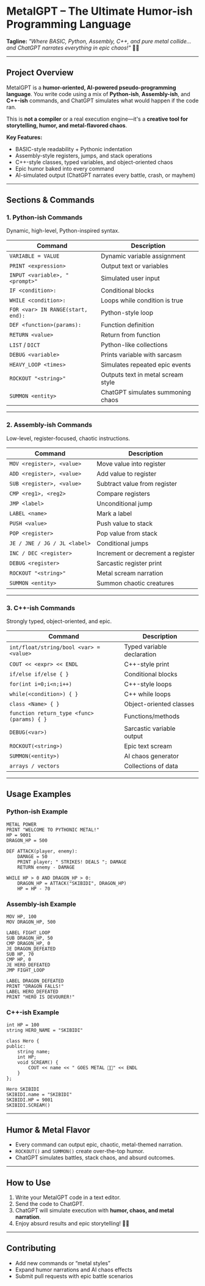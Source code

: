 # **MetalGPT – The Ultimate Humor-ish Programming Language**

**Tagline:**
*"Where BASIC, Python, Assembly, C++, and pure metal collide… and ChatGPT narrates everything in epic chaos!"* 🤘🔥

---

## **Project Overview**

MetalGPT is a **humor-oriented, AI-powered pseudo-programming language**. You write code using a mix of **Python-ish**, **Assembly-ish**, and **C++-ish** commands, and ChatGPT simulates what would happen if the code ran.

This is **not a compiler** or a real execution engine—it's a **creative tool for storytelling, humor, and metal-flavored chaos**.

**Key Features:**

* BASIC-style readability + Pythonic indentation
* Assembly-style registers, jumps, and stack operations
* C++-style classes, typed variables, and object-oriented chaos
* Epic humor baked into every command
* AI-simulated output (ChatGPT narrates every battle, crash, or mayhem)

---

## **Sections & Commands**

### **1. Python-ish Commands**

Dynamic, high-level, Python-inspired syntax.

| Command                           | Description                        |
| --------------------------------- | ---------------------------------- |
| `VARIABLE = VALUE`                | Dynamic variable assignment        |
| `PRINT <expression>`              | Output text or variables           |
| `INPUT <variable>, "<prompt>"`    | Simulated user input               |
| `IF <condition>:`                 | Conditional blocks                 |
| `WHILE <condition>:`              | Loops while condition is true      |
| `FOR <var> IN RANGE(start, end):` | Python-style loop                  |
| `DEF <function>(params):`         | Function definition                |
| `RETURN <value>`                  | Return from function               |
| `LIST` / `DICT`                   | Python-like collections            |
| `DEBUG <variable>`                | Prints variable with sarcasm       |
| `HEAVY_LOOP <times>`              | Simulates repeated epic events     |
| `ROCKOUT "<string>"`              | Outputs text in metal scream style |
| `SUMMON <entity>`                 | ChatGPT simulates summoning chaos  |

---

### **2. Assembly-ish Commands**

Low-level, register-focused, chaotic instructions.

| Command                      | Description                       |
| ---------------------------- | --------------------------------- |
| `MOV <register>, <value>`    | Move value into register          |
| `ADD <register>, <value>`    | Add value to register             |
| `SUB <register>, <value>`    | Subtract value from register      |
| `CMP <reg1>, <reg2>`         | Compare registers                 |
| `JMP <label>`                | Unconditional jump                |
| `LABEL <name>`               | Mark a label                      |
| `PUSH <value>`               | Push value to stack               |
| `POP <register>`             | Pop value from stack              |
| `JE / JNE / JG / JL <label>` | Conditional jumps                 |
| `INC / DEC <register>`       | Increment or decrement a register |
| `DEBUG <register>`           | Sarcastic register print          |
| `ROCKOUT "<string>"`         | Metal scream narration            |
| `SUMMON <entity>`            | Summon chaotic creatures          |

---

### **3. C++-ish Commands**

Strongly typed, object-oriented, and epic.

| Command                                   | Description                |
| ----------------------------------------- | -------------------------- |
| `int/float/string/bool <var> = <value>`   | Typed variable declaration |
| `COUT << <expr> << ENDL`                  | C++-style print            |
| `if/else if/else { }`                     | Conditional blocks         |
| `for(int i=0;i<n;i++)`                    | C++-style loops            |
| `while(<condition>) { }`                  | C++ while loops            |
| `class <Name> { }`                        | Object-oriented classes    |
| `function return_type <func>(params) { }` | Functions/methods          |
| `DEBUG(<var>)`                            | Sarcastic variable output  |
| `ROCKOUT(<string>)`                       | Epic text scream           |
| `SUMMON(<entity>)`                        | AI chaos generator         |
| `arrays / vectors`                        | Collections of data        |

---

## **Usage Examples**

### Python-ish Example

```metal
METAL POWER
PRINT "WELCOME TO PYTHONIC METAL!"
HP = 9001
DRAGON_HP = 500

DEF ATTACK(player, enemy):
    DAMAGE = 50
    PRINT player; " STRIKES! DEALS "; DAMAGE
    RETURN enemy - DAMAGE

WHILE HP > 0 AND DRAGON_HP > 0:
    DRAGON_HP = ATTACK("SKIBIDI", DRAGON_HP)
    HP = HP - 70
```

### Assembly-ish Example

```metal
MOV HP, 100
MOV DRAGON_HP, 500

LABEL FIGHT_LOOP
SUB DRAGON_HP, 50
CMP DRAGON_HP, 0
JE DRAGON_DEFEATED
SUB HP, 70
CMP HP, 0
JE HERO_DEFEATED
JMP FIGHT_LOOP

LABEL DRAGON_DEFEATED
PRINT "DRAGON FALLS!"
LABEL HERO_DEFEATED
PRINT "HERO IS DEVOURER!"
```

### C++-ish Example

```metal
int HP = 100
string HERO_NAME = "SKIBIDI"

class Hero {
public:
    string name;
    int HP;
    void SCREAM() {
        COUT << name << " GOES METAL 🤘🔥" << ENDL
    }
};

Hero SKIBIDI
SKIBIDI.name = "SKIBIDI"
SKIBIDI.HP = 9001
SKIBIDI.SCREAM()
```

---

## **Humor & Metal Flavor**

* Every command can output epic, chaotic, metal-themed narration.
* `ROCKOUT()` and `SUMMON()` create over-the-top humor.
* ChatGPT simulates battles, stack chaos, and absurd outcomes.

---

## **How to Use**

1. Write your MetalGPT code in a text editor.
2. Send the code to ChatGPT.
3. ChatGPT will simulate execution with **humor, chaos, and metal narration**.
4. Enjoy absurd results and epic storytelling! 🤘🔥

---

## **Contributing**

* Add new commands or “metal styles”
* Expand humor narrations and AI chaos effects
* Submit pull requests with epic battle scenarios
